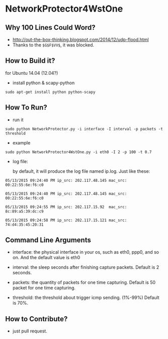# NetworkProtector4WstOne

## Why 100 Lines Could Word?
 - http://out-the-box-thinking.blogspot.com/2014/12/udp-flood.html
 - Thanks to the  `$G$F$VV$`, it was blocked. 

## How to Build it?
for Ubuntu 14.04 (12.04?)

 - install python & scapy-python

`sudo apt-get install python python-scapy`

## How To Run?
 - run  it

`sudo python NetworkProtector.py -i interface -I interval -p packets -t threshold`

 - example
 
 `sudo python NetworkProtector4WstOne.py -i eth0 -I 2 -p 100 -t 0.7`

 - log file:
    
    by default, it will produce the log file named ip.log. Just like these:

 `05/13/2015 09:24:40 PM ip_src: 202.117.48.145	mac_src: 00:22:55:6e:f6:c0`

 `05/13/2015 09:24:40 PM ip_src: 202.117.48.145	mac_src: 00:22:55:6e:f6:c0`

 `05/13/2015 09:24:55 PM ip_src: 202.117.15.92	mac_src: 8c:89:a5:39:dc:c9`

 `05/13/2015 09:24:58 PM ip_src: 202.117.15.121	mac_src: 74:d4:35:45:20:31`


## Command Line Arguments

 - interface: the physical interface in your os, such as eth0, ppp0, and so on. And the default value is eth0

 - interval: the sleep seconds after finishing capture packets. Default is 2 seconds.

 - packets: the quantity of packets for one time capturing. Default is 50 packet for one time capturing.

 - threshold: the threshold about trigger icmp sending. (1%-99%) Default is 70%.

## How to Contribute?

 - just pull request.
